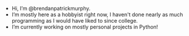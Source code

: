 - Hi, I’m @brendanpatrickmurphy.
- I’m mostly here as a hobbyist right now, I haven't done nearly as much programming as I would have liked to since college.  
- I’m currently working on mostly personal projects in Python!
